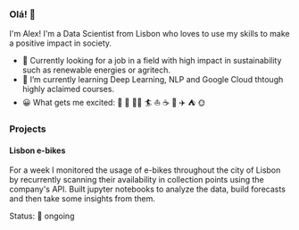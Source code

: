 ### Olá! 👋

I'm Alex! I'm a Data Scientist from Lisbon who loves to use my skills to make a positive impact in society.

- 🔭 Currently looking for a job in a field with high impact in sustainability such as renewable energies or agritech. 
- 🌱 I’m currently learning Deep Learning, NLP and Google Cloud thtough highly aclaimed courses.
- 😀 What gets me excited: 🎾  🏃  🚴‍♂️ 🏄  ⛵️  ☕️  📕  ✈️  ⛺️  🌞

### Projects
#### Lisbon e-bikes
For a week I monitored the usage of e-bikes throughout the city of Lisbon by recurrently scanning their availability in collection points using the company's API.
Built jupyter notebooks to analyze the data, build forecasts and then take some insights from them.

Status: 🚧 ongoing
<!--
**AlexGomesDS/AlexGomesDS** is a ✨ _special_ ✨ repository because its `README.md` (this file) appears on your GitHub profile.

Here are some ideas to get you started:

- 🔭 I’m currently working on ...
- 🌱 I’m currently learning ...
- 👯 I’m looking to collaborate on ...
- 🤔 I’m looking for help with ...
- 💬 Ask me about ...
- 📫 How to reach me: ...
- 😄 Pronouns: ...
- ⚡ Fun fact: ...
-->
